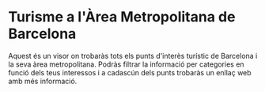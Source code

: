 # Turisme a l'Àrea Metropolitana de Barcelona
Aquest és un visor on trobaràs tots els punts d'interès turístic de Barcelona i la seva àrea metropolitana. Podràs filtrar la informació per categories en funció dels teus interessos i a cadascún dels punts trobaràs un enllaç web amb més informació.
